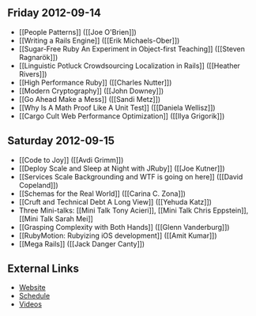 ## Friday 2012-09-14

* [[People Patterns]] ([[Joe O'Brien]])
* [[Writing a Rails Engine]] ([[Erik Michaels-Ober]])
* [[Sugar-Free Ruby An Experiment in Object-first Teaching]] ([[Steven Ragnarök]])
* [[Linguistic Potluck Crowdsourcing Localization in Rails]] ([[Heather Rivers]])
* [[High Performance Ruby]] ([[Charles Nutter]])
* [[Modern Cryptography]] ([[John Downey]])
* [[Go Ahead Make a Mess]] ([[Sandi Metz]])
* [[Why Is A Math Proof Like A Unit Test]] ([[Daniela Wellisz]])
* [[Cargo Cult Web Performance Optimization]] ([[Ilya Grigorik]])

## Saturday 2012-09-15

* [[Code to Joy]] ([[Avdi Grimm]])
* [[Deploy Scale and Sleep at Night with JRuby]] ([[Joe Kutner]])
* [[Services Scale Backgrounding and WTF is going on here]] ([[David Copeland]])
* [[Schemas for the Real World]] ([[Carina C. Zona]])
* [[Cruft and Technical Debt A Long View]] ([[Yehuda Katz]])
* Three Mini-talks: [[Mini Talk Tony Acieri]], [[Mini Talk Chris Eppstein]], [[Mini Talk Sarah Mei]]
* [[Grasping Complexity with Both Hands]] ([[Glenn Vanderburg]])
* [[RubyMotion: Rubyizing iOS development]] ([[Amit Kumar]])
* [[Mega Rails]] ([[Jack Danger Canty]])

## External Links

* [Website](http://gogaruco.com/)
* [Schedule](http://gogaruco.com/schedule.html)
* [Videos](http://www.confreaks.com/events/gogaruco2012)
